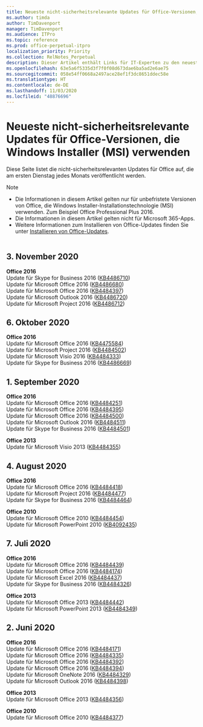 ```yaml
---
title: Neueste nicht-sicherheitsrelevante Updates für Office-Versionen, die Windows Installer (MSI) verwenden
ms.author: timda
author: TimDavenport
manager: TimDavenport
ms.audience: ITPro
ms.topic: reference
ms.prod: office-perpetual-itpro
localization_priority: Priority
ms.collection: RelNotes_Perpetual
description: Dieser Artikel enthält Links für IT-Experten zu den neuesten nicht-sicherheitsrelevanten Updateinformationen für dauerhafte Versionen von Office 2016, Office 2013 und Office 2010
ms.openlocfilehash: 63e5a6f5335d3f7f0f08d673dae6ba5ad2e6ae75
ms.sourcegitcommit: 058e54ff0668a2497ace28ef1f3dc8651ddec58e
ms.translationtype: HT
ms.contentlocale: de-DE
ms.lasthandoff: 11/03/2020
ms.locfileid: "48876696"
---
```

# <a name="latest-non-security-updates-for-versions-of-office-that-use-windows-installer-msi"></a>Neueste nicht-sicherheitsrelevante Updates für Office-Versionen, die Windows Installer (MSI) verwenden

Diese Seite listet die nicht-sicherheitsrelevanten Updates für Office auf, die am ersten Dienstag jedes Monats veröffentlicht werden.

> [!NOTE]
> - Die Informationen in diesem Artikel gelten nur für unbefristete Versionen von Office, die Windows Installer-Installationstechnologie (MSI) verwenden. Zum Beispiel Office Professional Plus 2016.
> - Die Informationen in diesem Artikel gelten nicht für Microsoft 365-Apps.
> - Weitere Informationen zum Installieren von Office-Updates finden Sie unter [Installieren von Office-Updates](https://support.office.com/article/2ab296f3-7f03-43a2-8e50-46de917611c5).
<br/><br/>

## <a name="november-3-2020"></a>3. November 2020
**Office 2016**<br/>
Update für Skype for Business 2016 ([KB4486710](https://support.microsoft.com/help/4486710)) <br/>
Update für Microsoft Office 2016 ([KB4486680](https://support.microsoft.com/help/4486680)) <br/>
Update für Microsoft Office 2016 ([KB4484397](https://support.microsoft.com/help/4484397)) <br/>
Update für Microsoft Outlook 2016 ([KB4486720](https://support.microsoft.com/help/4486720)) <br/>
Update für Microsoft Project 2016 ([KB4486712](https://support.microsoft.com/help/4486712)) <br/>


## <a name="october-6-2020"></a>6. Oktober 2020
**Office 2016**<br/>
Update für Microsoft Office 2016 ([KB4475584](https://support.microsoft.com/help/4475584))<br/>
Update für Microsoft Project 2016 ([KB4484502](https://support.microsoft.com/help/4484502))<br/>
Update für Microsoft Visio 2016 ([KB4484333](https://support.microsoft.com/help/4484333))<br/>
Update für Skype for Business 2016 ([KB4486669](https://support.microsoft.com/help/4486669))<br/> 

## <a name="september-1-2020"></a>1. September 2020
**Office 2016**<br/>
Update für Microsoft Office 2016 ([KB4484251](https://support.microsoft.com/help/4484251))<br/>
Update für Microsoft Office 2016 ([KB4484395](https://support.microsoft.com/help/4484395))<br/> Update für Microsoft Office 2016 ([KB4484500](https://support.microsoft.com/help/4484500)) <br/>
Update für Microsoft Outlook 2016 ([KB4484511](https://support.microsoft.com/help/4484511)) <br/>
Update für Skype for Business 2016 ([KB4484501](https://support.microsoft.com/help/4484501)) <br/>

**Office 2013**<br/>
Update für Microsoft Visio 2013 ([KB4484355](https://support.microsoft.com/help/4484355))<br/>

## <a name="august-4-2020"></a>4. August 2020

**Office 2016**<br/>
Update für Microsoft Office 2016 ([KB4484418](https://support.microsoft.com/help/4484418))<br/> Update für Microsoft Project 2016 ([KB4484477](https://support.microsoft.com/help/4484477))<br/>
Update für Skype for Business 2016 ([KB4484464](https://support.microsoft.com/help/4484464))<br/> 

**Office 2010**<br/>
Update für Microsoft Office 2010 ([KB4484454](https://support.microsoft.com/help/4484454))<br/> Update für Microsoft PowerPoint 2010 ([KB4092435](https://support.microsoft.com/help/4092435))<br/> 

## <a name="july-7-2020"></a>7. Juli 2020

**Office 2016**<br/>
Update für Microsoft Office 2016 ([KB4484439](https://support.microsoft.com/help/4484439))<br/> Update für Microsoft Office 2016 ([KB4484174](https://support.microsoft.com/help/4484174))<br/> Update für Microsoft Excel 2016 ([KB4484437](https://support.microsoft.com/help/4484437))<br/>
Update für Skype for Business 2016 ([KB4484326](https://support.microsoft.com/help/4484326))<br/> 

**Office 2013**<br/>
Update für Microsoft Office 2013 ([KB4484442](https://support.microsoft.com/help/4484442))<br/> Update für Microsoft PowerPoint 2013 ([KB4484349](https://support.microsoft.com/help/4484349))<br/> 


## <a name="june-2-2020"></a>2. Juni 2020

**Office 2016**<br/>
Update für Microsoft Office 2016 ([KB4484171](https://support.microsoft.com/help/4484171))<br/> Update für Microsoft Office 2016 ([KB4484335](https://support.microsoft.com/help/4484335))<br/> Update für Microsoft Office 2016 ([KB4484392](https://support.microsoft.com/help/4484392))<br/> Update für Microsoft Office 2016 ([KB4484394](https://support.microsoft.com/help/4484394))<br/> Update für Microsoft OneNote 2016 ([KB4484329](https://support.microsoft.com/help/4484329))<br/>
Update für Microsoft Outlook 2016 ([KB4484398](https://support.microsoft.com/help/4484398))<br/> 

**Office 2013**<br/>
Update für Microsoft Office 2013 ([KB4484356](https://support.microsoft.com/help/4484356))<br/> 

**Office 2010**<br/>
Update für Microsoft Office 2010 ([KB4484377](https://support.microsoft.com/help/4484377))<br/> 

 
